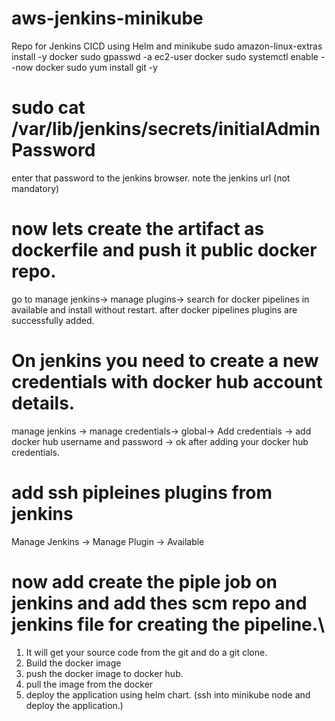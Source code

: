 # aws-jenkins-minikube
Repo for Jenkins CICD using Helm and minikube
sudo amazon-linux-extras install -y docker
sudo gpasswd -a ec2-user docker
sudo systemctl enable --now docker
sudo yum install git -y

# sudo cat /var/lib/jenkins/secrets/initialAdminPassword
enter that password to the jenkins browser.
note the jenkins url (not mandatory)

# now lets create the artifact as dockerfile and push it public docker repo.
go to manage jenkins-> manage plugins-> search for docker pipelines in available and install without restart.
after docker pipelines plugins are successfully added.

# On jenkins you need to create a new credentials with docker hub account details.
manage jenkins -> manage credentials-> global-> Add credentials -> add docker hub username and password -> ok
after adding your docker hub credentials.

# add ssh pipleines plugins from jenkins
Manage Jenkins -> Manage Plugin -> Available

# now add create the piple job on jenkins and add thes scm repo and jenkins file for creating the pipeline.\
1) It will get your source code from the git and do a git clone.
2) Build the docker image
3) push the docker image to docker hub.
4) pull the image from the docker
5) deploy the application using helm chart. (ssh into minikube node and deploy the application.)







